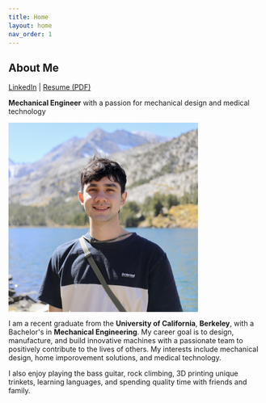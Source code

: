 ```yaml
---
title: Home
layout: home
nav_order: 1
---
```

About Me
---

[LinkedIn](https://www.linkedin.com/in/ty-schultz/) | [Resume (PDF)](/assets/basicResume.pdf)

**Mechanical Engineer** with a passion for mechanical design and medical technology

<div style="display: flex; justify-content: center, gap: 20px;">
    <img src="assets/headshot.jpg" width = "375">
</div>

I am a recent graduate from the **University of California**, **Berkeley**, with a Bachelor's in **Mechanical Engineering**. My career goal is to design, manufacture, and build innovative machines with a passionate team to positively contribute to the lives of others. My interests include mechanical design, home imporovement solutions, and medical technology.

I also enjoy playing the bass guitar, rock climbing, 3D printing unique trinkets, learning languages, and spending quality time with friends and family.

